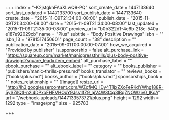 +++
index = "-K2jstgkhFAaXLwQ9-PQ"
sort_create_date = 1447133640
sort_last_updated = 1447133700
sort_publish_date = 1447133640
create_date = "2015-11-09T21:34:00-08:00"
publish_date = "2015-11-09T21:34:00-08:00"
date = "2015-11-09T21:34:00-08:00"
last_updated = "2015-11-09T21:35:00-08:00"
preview_url = "b0b322d1-4c6b-218e-540a-e187e92029cb"
name = "Plus"
subtitle = "Body Positive Drawings"
isbn = ""
isbn_13 = "9781517450601"
page_count = "38"
description = ""
publication_date = "2015-09-01T00:00:00-07:00"
how_we_acquired = "Provided by publisher"
is_sponsorship = false
alt_purchase_link = "https://squareup.com/market/manicpressthrills/plus-body-positive-drawings?square_lead=item_embed"
alt_purchase_label = ""
ebook_purchase = ""
alt_ebook_label = ""
category = ""
books_publisher = "publishers/manic-thrills-press.md"
books_translator = ""
reviews_books = ["books/plus.md"]
books_author = ["books/plus.md"]
sponsorships_book = ""
notes_relationship = ""
[[image]]
resize_url = "http://lh3.googleusercontent.com/WZofMQ_lDy4T1jxZXoFeRKdYWhg188R-5ySZilQtI-n2l4DPxoFHFVHOxY9Jss1lfZ9_ajV4W3f4g3lBqZNOWziv0_IKoA"
url = "/webhook-uploads/1447133573721/plus.png"
height = 1292
width = 1292
type = "image/png"
size = 925783

+++
